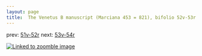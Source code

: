 ```yaml
---
layout: page
title:  The Venetus B manuscript (Marciana 453 = 821), bifolio 52v-53r
---
```


prev: [51v-52r](../51v-52r/) next: [53v-54r](../53v-54r/)



[![Linked to zoomble image](http://www.homermultitext.org/iipsrv?IIIF=/project/homer/pyramidal/deepzoom/hmt/vbbifolio/v1/vb_52v_53r.tif/full/2000,/0/default.jpg)](http://www.homermultitext.org/ict2/?urn=urn:cite2:hmt:vbbifolio.v1:vb_52v_53r)

